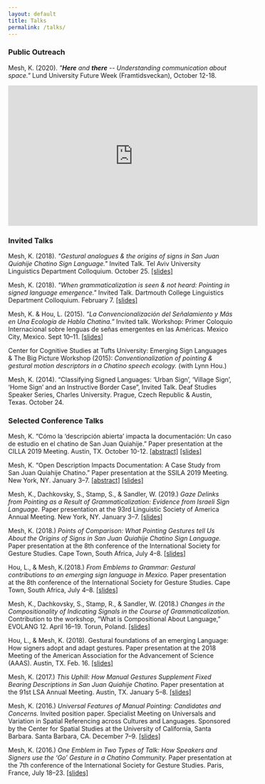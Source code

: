 ```yaml
---
layout: default
title: Talks
permalink: /talks/
---
```


### Public Outreach

Mesh, K. (2020). *"**Here** and **there** -- Understanding communication about space."* 
Lund University Future Week (Framtidsveckan), October 12-18.

<iframe width="560"
        height="315"
         src="https://www.youtube.com/embed/Atg_SxT_ZRI"
        frameborder="0"
        allow="autoplay; encrypted-media"
        allowfullscreen></iframe>

### Invited Talks

Mesh, K. (2018). *"Gestural analogues & the origins of signs in San Juan Quiahije Chatino Sign Language."* 
Invited  Talk. Tel Aviv University Linguistics Department Colloquium. October 25. 
[[slides]](/PDFs/2018-10-25_Invited_TAU_Colloquium_Mesh.pdf) 

Mesh, K. (2018). *"When grammaticalization is seen & not heard: Pointing in signed language emergence."* 
Invited Talk. Dartmouth College Linguistics Department Colloquium. February 7. 
[[slides]](/PDFs/2018_02_07_Dartmouth_Gramm-in-SLs_Mesh.pdf)

Mesh, K. & Hou, L. (2015). *“La Convencionalización del Señalamiento y Más en Una Ecología de Habla Chatina.”*
Invited talk. Workshop: Primer Coloquio Internacional sobre lenguas de señas emergentes en las Américas. 
Mexico City, Mexico. Sept 10–11. [[slides]](/PDFs/2015-09-01_Coloquio_Lenguas_Emergentes_Hou&Mesh.pdf)

Center for Cognitive Studies at Tufts University: Emerging Sign Languages & The Big Picture Workshop (2015):
*Conventionalization of pointing & gestural motion descriptors in a Chatino speech ecology.* (with Lynn Hou.)

Mesh, K. (2014). “Classifying Signed Languages: ‘Urban Sign’, ‘Village Sign’, ‘Home Sign’ and an Instructive Border Case”, 
Invited Talk. Deaf Studies Speaker Series, Charles University. Prague, Czech Republic & Austin, Texas. October 24.





### Selected Conference Talks


Mesh, K. “Cómo la ‘descripción abierta’ impacta la documentación: Un caso de estudio en el 
chatino de San Juan Quiahije.” 
Paper presentation at the CILLA 2019 Meeting. Austin, TX.  October 10-12. [[abstract]](/PDFs/Mesh_K_CILLAIX.pdf) [[slides]](/PDFs/2019-10-10_CILLA_Desc_Abierta_v4.pdf
)

Mesh, K. “Open Description Impacts Documentation: A Case Study from San Juan Quiahije Chatino.” 
Paper presentation at the SSILA 2019 Meeting. New York, NY. January 3–7. [[abstract]](/PDFs/2018-07-31_SSILA_abstract.pdf) [[slides]](/PDFs/2019-01-05_SSILA_Open-Description.pdf
)

Mesh, K., Dachkovsky, S., Stamp, S., & Sandler, W. (2019.) *Gaze Delinks from Pointing as a Result 
of Grammaticalization: Evidence from Israeli Sign Language.* Paper presentation at the 
93rd Linguistic Society of America Annual Meeting. New York, NY. January 3–7.
[[slides]](/PDFs/2019-01-06_LSA_pointing_and_gaze_updatednotes.pdf)

Mesh, K. (2018.) *Points of Comparison: What Pointing Gestures tell Us About the 
Origins of Signs in San Juan Quiahije Chatino Sign Language.* Paper presentation at the 
8th conference of the International Society for Gesture Studies. Cape Town, South Africa, 
July 4–8. [[slides]](/PDFs/2018-07-06_ISGS8_Mesh.pdf)

Hou, L., & Mesh, K.(2018.) *From Emblems to Grammar: Gestural contributions to an emerging
sign language in Mexico.* Paper presentation at the 8th conference of the International
Society for Gesture Studies. Cape Town, South Africa, July 4–8. [[slides]](/PDFs/2018-07-07_ISGS8_Hou&Mesh.pdf)

Mesh, K., Dachkovsky, S., Stamp, R., & Sandler, W. (2018.) *Changes in the Compositionality of 
Indicating Signals in the Course of Grammaticalization.* Contribution to the workshop, 
“What is Compositional About Language,” EVOLANG 12. April 16–19. Torun, Poland. [[slides]](/PDFs/2018-04-16_EVOLANG_Mesh_et_al.pdf)

Hou, L., & Mesh, K. (2018). Gestural foundations of an emerging Language: How signers adopt and adapt gestures. 
Paper presentation at the 2018 Meeting of the American Association for the Advancement of Science (AAAS). 
Austin, TX. Feb. 16. [[slides]](/PDFs/2018-02-16_AAAS_Hou&Mesh.pdf)

Mesh, K. (2017.) *This Uphill: How Manual Gestures Supplement Fixed Bearing Descriptions
in San Juan Quiahije Chatino.* Paper presentation at the 91st LSA Annual
Meeting. Austin, TX. January 5–8. [[slides]](/PDFs/2017-01-06_LSA_Mesh.pdf)

Mesh, K. (2016.) *Universal Features of Manual Pointing: Candidates and Concerns.*
Invited position paper. Specialist Meeting on Universals and Variation in Spatial
Referencing across Cultures and Languages. Sponsored by the Center for Spatial
Studies at the University of California, Santa Barbara. Santa Barbara, CA.
December 7–9. [[slides]](/PDFs/2016-12-07_Spatial@UCSB_Mesh.pdf)

Mesh, K. (2016.) *One Emblem in Two Types of Talk: How Speakers and Signers use the
‘Go’ Gesture in a Chatino Community.* Paper presentation at the 7th conference
of the International Society for Gesture Studies. Paris, France, July 18–23. [[slides]](/PDFs/2016-07-18_ISGS7_Mesh.pdf)


